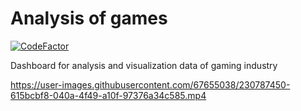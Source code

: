 # Analysis of games

[![CodeFactor](https://www.codefactor.io/repository/github/vernadskydanya/analysis_of_games/badge)](https://www.codefactor.io/repository/github/vernadskydanya/analysis_of_games)

Dashboard for analysis and visualization data of gaming industry 


https://user-images.githubusercontent.com/67655038/230787450-615bcbf8-040a-4f49-a10f-97376a34c585.mp4

